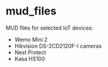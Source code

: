 # mud_files
MUD files for selected IoT devices:
* Wemo Mini 2
* Hikvision DS-2CD2120F-I cameras
* Nest Protect
* Kasa HS100
